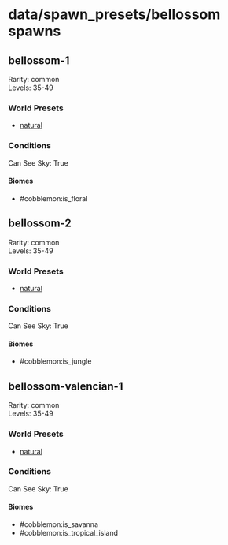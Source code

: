 # data/spawn_presets/bellossom spawns  
  
## bellossom-1  
Rarity: common  
Levels: 35-49  
  
### World Presets  
* [natural](/data/spawn_data/natural.md)  
  
### Conditions  
Can See Sky: True  
  
#### Biomes  
  * #cobblemon:is_floral
  
  
## bellossom-2  
Rarity: common  
Levels: 35-49  
  
### World Presets  
* [natural](/data/spawn_data/natural.md)  
  
### Conditions  
Can See Sky: True  
  
#### Biomes  
  * #cobblemon:is_jungle
  
  
## bellossom-valencian-1  
Rarity: common  
Levels: 35-49  
  
### World Presets  
* [natural](/data/spawn_data/natural.md)  
  
### Conditions  
Can See Sky: True  
  
#### Biomes  
  * #cobblemon:is_savanna
  * #cobblemon:is_tropical_island
  
